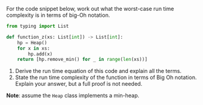 For the code snippet below, work out what the worst-case run time complexity is in terms of big-Oh notation.

```python
from typing import List

def function_z(xs: List[int]) -> List[int]:
    hp = Heap()
    for x in xs:
        hp.add(x)
    return [hp.remove_min() for _ in range(len(xs))]
```

1) Derive the run time equation of this code and explain all the terms.
2) State the run time complexity of the function in terms of Big Oh notation. Explain your answer, but a full proof is not needed.

**Note**: assume the `Heap` class implements a min-heap.
